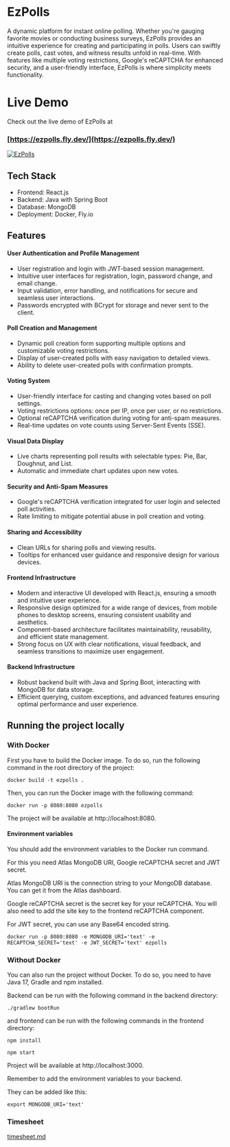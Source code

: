 # EzPolls

A dynamic platform for instant online polling. Whether you're gauging favorite movies or conducting business surveys,
EzPolls provides an intuitive experience for creating and participating in polls. Users can swiftly create polls, cast
votes, and witness results unfold in real-time. With features like multiple voting restrictions, Google's reCAPTCHA for
enhanced security, and a user-friendly interface, EzPolls is where simplicity meets functionality.

# Live Demo

Check out the live demo of EzPolls at

### [https://ezpolls.fly.dev/](https://ezpolls.fly.dev/)

[![EzPolls](frontend/public/favicon.ico)](https://ezpolls.fly.dev/)

## Tech Stack

- Frontend: React.js
- Backend: Java with Spring Boot
- Database: MongoDB
- Deployment: Docker, Fly.io

## Features

#### User Authentication and Profile Management

- User registration and login with JWT-based session management.
- Intuitive user interfaces for registration, login, password change, and email change.
- Input validation, error handling, and notifications for secure and seamless user interactions.
- Passwords encrypted with BCrypt for storage and never sent to the client.

#### Poll Creation and Management

- Dynamic poll creation form supporting multiple options and customizable voting restrictions.
- Display of user-created polls with easy navigation to detailed views.
- Ability to delete user-created polls with confirmation prompts.

#### Voting System

- User-friendly interface for casting and changing votes based on poll settings.
- Voting restrictions options: once per IP, once per user, or no restrictions.
- Optional reCAPTCHA verification during voting for anti-spam measures.
- Real-time updates on vote counts using Server-Sent Events (SSE).

#### Visual Data Display

- Live charts representing poll results with selectable types: Pie, Bar, Doughnut, and List.
- Automatic and immediate chart updates upon new votes.

#### Security and Anti-Spam Measures

- Google's reCAPTCHA verification integrated for user login and selected poll activities.
- Rate limiting to mitigate potential abuse in poll creation and voting.

#### Sharing and Accessibility

- Clean URLs for sharing polls and viewing results.
- Tooltips for enhanced user guidance and responsive design for various devices.

#### Frontend Infrastructure

- Modern and interactive UI developed with React.js, ensuring a smooth and intuitive user experience.
- Responsive design optimized for a wide range of devices, from mobile phones to desktop screens, ensuring consistent
  usability and aesthetics.
- Component-based architecture facilitates maintainability, reusability, and efficient state management.
- Strong focus on UX with clear notifications, visual feedback, and seamless transitions to maximize user engagement.

#### Backend Infrastructure

- Robust backend built with Java and Spring Boot, interacting with MongoDB for data storage.
- Efficient querying, custom exceptions, and advanced features ensuring optimal performance and user experience.

## Running the project locally

### With Docker

First you have to build the Docker image. To do so, run the following command in the root directory of the project:

```docker build -t ezpolls .```

Then, you can run the Docker image with the following command:

```docker run -p 8080:8080 ezpolls```

The project will be available at http://localhost:8080.

#### Environment variables

You should add the environment variables to the Docker run command.

For this you need Atlas MongoDB URI, Google reCAPTCHA secret and JWT secret.

Atlas MongoDB URI is the connection string to your MongoDB database. You can get it from the Atlas dashboard.

Google reCAPTCHA secret is the secret key for your reCAPTCHA. You will also need to add the site key to the frontend
reCAPTCHA component.

For JWT secret, you can use any Base64 encoded string.

```docker run -p 8080:8080 -e MONGODB_URI='text' -e RECAPTCHA_SECRET='text' -e JWT_SECRET='text' ezpolls```

### Without Docker

You can also run the project without Docker. To do so, you need to have Java 17, Gradle and npm installed.

Backend can be run with the following command in the backend directory:

```./gradlew bootRun```

and frontend can be run with the following commands in the frontend directory:

```npm install```

```npm start```

Project will be available at http://localhost:3000.

Remember to add the environment variables to your backend.

They can be added like this:

```export MONGODB_URI='text'```

### Timesheet

[timesheet.md](timesheet.md)